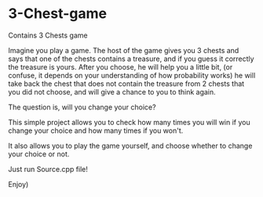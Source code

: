# 3-Chest-game
Contains 3 Chests game

Imagine you play a game. The host of the game gives you 3 chests
and says that one of the chests contains a treasure, and if you guess it correctly
the treasure is yours. After you choose, he will help you a little bit, (or confuse, it depends 
on your understanding of how probability works) he will take back the chest that does not contain
the treasure from 2 chests that you did not choose, and will give a chance to you to think again.

The question is, will you change your choice?

This simple project allows you to check how many times you will win if you change your choice
and how many times if you won't. 

It also allows you to play the game yourself, and choose whether to change your choice or not.

Just run Source.cpp file!

Enjoy)
